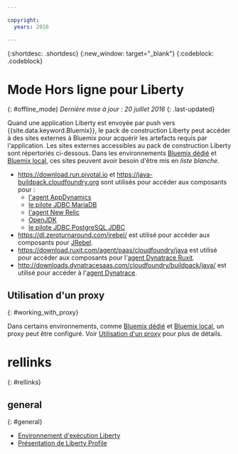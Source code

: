 ```yaml
---

copyright:
  years: 2016

---
```


{:shortdesc: .shortdesc}
{:new_window: target="_blank"}
{:codeblock: .codeblock}


# Mode Hors ligne pour Liberty
{: #offline_mode}
*Dernière mise à jour : 20 juillet 2016*
{: .last-updated}

Quand une application Liberty est envoyée par push vers {{site.data.keyword.Bluemix}}, le pack de construction Liberty peut accéder à des sites externes à Bluemix pour acquérir les artefacts requis par l'application. Les sites externes accessibles au pack de construction Liberty sont répertoriés ci-dessous. Dans les environnements [Bluemix dédié](../../dedicated/index.html#dedicated) et
[Bluemix local](../../local/index.html#local), ces sites peuvent avoir besoin d'être mis en *liste blanche*.

* https://download.run.pivotal.io et https://java-buildpack.cloudfoundry.org sont utilisés pour accéder aux composants pour :
  * [l'agent AppDynamics](https://www.appdynamics.com/)
  * [le pilote JDBC MariaDB](https://mariadb.com/)
  * [l'agent New Relic](newRelic.html)
  * [OpenJDK](customizingJRE.html#OpenJDK)
  * [le pilote JDBC PostgreSQL JDBC](https://www.postgresql.org)
* https://dl.zeroturnaround.com/jrebel/ est utilisé pour accéder aux composants pour [JRebel](https://zeroturnaround.com/software/jrebel/).
* https://download.ruxit.com/agent/paas/cloudfoundry/java est utilisé pour accéder aux composants pour l'[agent Dynatrace Ruxit](dynatrace.html).
* http://downloads.dynatracesaas.com/cloudfoundry/buildpack/java/ est utilisé pour accéder à l'[agent Dynatrace](dynatrace.html).

## Utilisation d'un proxy
{: #working_with_proxy}

Dans certains environnements, comme [Bluemix dédié](../../dedicated/index.html#dedicated) et
[Bluemix local](../../local/index.html#local), un proxy peut être configuré. Voir [Utilisation d'un proxy](../../manageapps/workingWithProxy.html) pour plus de détails.

# rellinks
{: #rellinks}
## general
{: #general}
* [Environnement d'exécution Liberty](index.html)
* [Présentation de Liberty Profile](http://www-01.ibm.com/support/knowledgecenter/SSAW57_8.5.5/com.ibm.websphere.wlp.nd.doc/ae/cwlp_about.html)
